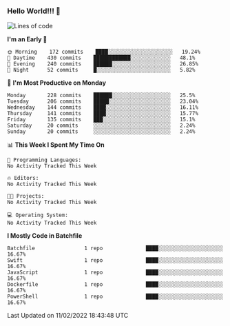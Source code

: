 ### Hello World!!! 👋

<!--
**kekotek/kekotek** is a ✨ _special_ ✨ repository because its `README.md` (this file) appears on your GitHub profile.

Here are some ideas to get you started:

- 🔭 I’m currently working on ...
- 🌱 I’m currently learning ...
- 👯 I’m looking to collaborate on ...
- 🤔 I’m looking for help with ...
- 💬 Ask me about ...
- 📫 How to reach me: ...
- 😄 Pronouns: ...
- ⚡ Fun fact: ...
-->

<!--START_SECTION:waka-->
![Lines of code](https://img.shields.io/badge/From%20Hello%20World%20I%27ve%20Written-19%20Thousand%20lines%20of%20code-blue)

**I'm an Early 🐤** 

```text
🌞 Morning    172 commits    ████░░░░░░░░░░░░░░░░░░░░░   19.24% 
🌆 Daytime    430 commits    ████████████░░░░░░░░░░░░░   48.1% 
🌃 Evening    240 commits    ██████░░░░░░░░░░░░░░░░░░░   26.85% 
🌙 Night      52 commits     █░░░░░░░░░░░░░░░░░░░░░░░░   5.82%

```
📅 **I'm Most Productive on Monday** 

```text
Monday       228 commits    ██████░░░░░░░░░░░░░░░░░░░   25.5% 
Tuesday      206 commits    █████░░░░░░░░░░░░░░░░░░░░   23.04% 
Wednesday    144 commits    ████░░░░░░░░░░░░░░░░░░░░░   16.11% 
Thursday     141 commits    ████░░░░░░░░░░░░░░░░░░░░░   15.77% 
Friday       135 commits    ███░░░░░░░░░░░░░░░░░░░░░░   15.1% 
Saturday     20 commits     ░░░░░░░░░░░░░░░░░░░░░░░░░   2.24% 
Sunday       20 commits     ░░░░░░░░░░░░░░░░░░░░░░░░░   2.24%

```


📊 **This Week I Spent My Time On** 

```text
💬 Programming Languages: 
No Activity Tracked This Week

🔥 Editors: 
No Activity Tracked This Week

🐱‍💻 Projects: 
No Activity Tracked This Week

💻 Operating System: 
No Activity Tracked This Week

```

**I Mostly Code in Batchfile** 

```text
Batchfile                1 repo              ████░░░░░░░░░░░░░░░░░░░░░   16.67% 
Swift                    1 repo              ████░░░░░░░░░░░░░░░░░░░░░   16.67% 
JavaScript               1 repo              ████░░░░░░░░░░░░░░░░░░░░░   16.67% 
Dockerfile               1 repo              ████░░░░░░░░░░░░░░░░░░░░░   16.67% 
PowerShell               1 repo              ████░░░░░░░░░░░░░░░░░░░░░   16.67%

```



 Last Updated on 11/02/2022 18:43:48 UTC
<!--END_SECTION:waka-->
